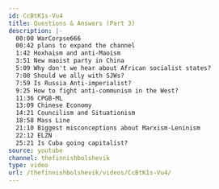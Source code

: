 ```yaml
---
id: CcBtK1s-Vu4
title: Questions & Answers (Part 3)
description: |-
  00:00 WarCorpse666
  00:42 plans to expand the channel
  1:42 Hoxhaism and anti-Maoism
  3:51 New maoist party in China
  5:09 Why don't we hear about African socialist states?
  7:08 Should we ally with SJWs?
  7:59 Is Russia Anti-imperialist?
  9:25 How to fight anti-communism in the West?
  11:36 CPGB-ML
  13:09 Chinese Economy
  14:21 Councilism and Situationism
  18:58 Mass Line
  21:10 Biggest misconceptions about Marxism-Leninism
  22:12 ELZN
  25:21 Is Cuba going capitalist?
source: youtube
channel: thefinnishbolshevik
type: video
url: /thefinnishbolshevik/videos/CcBtK1s-Vu4/
---
```

